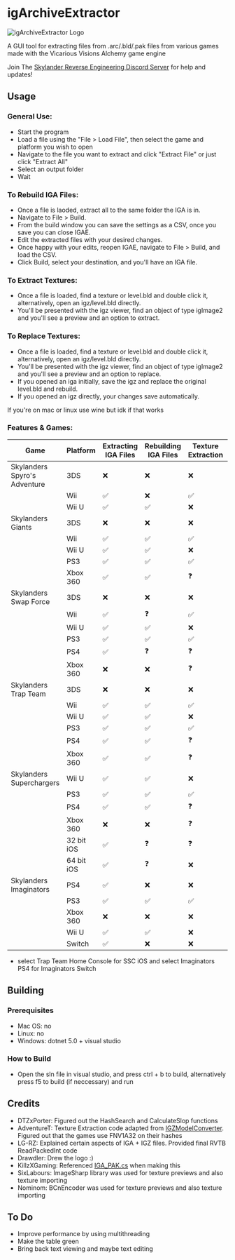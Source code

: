 # igArchiveExtractor

![igArchiveExtractor Logo](https://media.discordapp.net/attachments/852283501738065951/884608132016394240/image0.png?width=300&height=300)

A GUI tool for extracting files from .arc/.bld/.pak files from various games made with the Vicarious Visions Alchemy game engine

Join The [Skylander Reverse Engineering Discord Server](https://discord.gg/evFbgBpmMf) for help and updates!


## Usage

### General Use:

* Start the program
* Load a file using the "File > Load File", then select the game and platform you wish to open
* Navigate to the file you want to extract and click "Extract File" or just click "Extract All"
* Select an output folder
* Wait

### To Rebuild IGA Files:

* Once a file is laoded, extract all to the same folder the IGA is in.
* Navigate to File > Build.
* From the build window you can save the settings as a CSV, once you save you can close IGAE.
* Edit the extracted files with your desired changes.
* Once happy with your edits, reopen IGAE, navigate to File > Build, and load the CSV.
* Click Build, select your destination, and you'll have an IGA file.

### To Extract Textures:

* Once a file is loaded, find a texture or level.bld and double click it, alternatively, open an igz/level.bld directly.
* You'll be presented with the igz viewer, find an object of type igImage2 and you'll see a preview and an option to extract.

### To Replace Textures:

* Once a file is loaded, find a texture or level.bld and double click it, alternatively, open an igz/level.bld directly.
* You'll be presented with the igz viewer, find an object of type igImage2 and you'll see a preview and an option to replace.
* If you opened an iga initially, save the igz and replace the original level.bld and rebuild.
* If you opened an igz directly, your changes save automatically.

If you're on mac or linux use wine but idk if that works

### Features & Games:
| Game | Platform | Extracting IGA Files | Rebuilding IGA Files | Texture Extraction | Texture Replacement |
|---|---|---|---|---|---|
| Skylanders Spyro's Adventure | 3DS | ❌ | ❌ | ❌ | ❌ |
| | Wii | ✅ | ❌ | ✅ | ✅ |
| | Wii U | ✅ | ✅ | ❌ | ❌ |
| Skylanders Giants | 3DS | ❌ | ❌ | ❌ | ❌ |
| | Wii | ✅ | ✅ | ✅ | ✅ |
| | Wii U | ✅ | ✅ | ❌ | ❌ |
| | PS3 | ✅ | ✅ | ✅ | ✅ |
| | Xbox 360 | ✅ | ✅ | ❓ | ❓ |
| Skylanders Swap Force | 3DS | ❌ | ❌ | ❌ | ❌ |
| | Wii | ✅ | ❓ | ✅ | ✅ |
| | Wii U | ✅ | ✅ | ❌ | ❌ |
| | PS3 | ✅ | ✅ | ✅ | ✅ |
| | PS4 | ✅ | ❓ | ❓ | ❓ |
| | Xbox 360 | ❌ | ❌ | ❓ | ❓ |
| Skylanders Trap Team | 3DS | ❌ | ❌ | ❌ | ❌ |
| | Wii | ✅ | ✅ | ✅ | ✅ |
| | Wii U | ✅ | ✅ | ❌ | ❌ |
| | PS3 | ✅ | ✅ | ✅ | ✅ |
| | PS4 | ✅ | ✅ | ❓ | ❓ |
| | Xbox 360 | ✅ | ✅ | ❓ | ❓ |
| Skylanders Superchargers | Wii U | ✅ | ✅ | ❌ | ❌ |
| | PS3 | ✅ | ✅ | ✅ | ✅ |
| | PS4 | ✅ | ✅ | ❓ | ❓ |
| | Xbox 360 | ❌ | ❌ | ❓ | ❓ |
| | 32 bit iOS | ✅ | ❓ | ❓ | ❓ |
| | 64 bit iOS | ✅ | ❓ | ❌ | ❌ |
| Skylanders Imaginators | PS4 | ✅ | ❌ | ❌ | ❌ |
| | PS3 | ✅ | ✅ | ✅ | ✅ |
| | Xbox 360 | ❌ | ❌ | ❌ | ❌ |
| | Wii U | ✅ | ✅ | ❌ | ❌ |
| | Switch | ✅ | ❌ | ❌ | ❌ |

* select Trap Team Home Console for SSC iOS and select Imaginators PS4 for Imaginators Switch

## Building
### Prerequisites
* Mac OS: no
* Linux: no
* Windows: dotnet 5.0 + visual studio

### How to Build
* Open the sln file in visual studio, and press ctrl + b to build, alternatively press f5 to build (if neccessary) and run

## Credits
* DTZxPorter: Figured out the HashSearch and CalculateSlop functions
* AdventureT: Texture Extraction code adapted from [IGZModelConverter](https://github.com/AdventureT/IgzModelConverter). Figured out that the games use FNV1A32 on their hashes
* LG-RZ: Explained certain aspects of IGA + IGZ files. Provided final RVTB ReadPackedInt code
* Drawdler: Drew the logo :)
* KillzXGaming: Referenced [IGA_PAK.cs](https://github.com/KillzXGaming/Switch-Toolbox/blob/master/File_Format_Library/FileFormats/CrashBandicoot/IGA_PAK.cs) when making this
* SixLabours: ImageSharp library was used for texture previews and also texture importing
* Nominom: BCnEncoder was used for texture previews and also texture importing 

## To Do

* Improve performance by using multithreading
* Make the table green
* Bring back text viewing and maybe text editing
